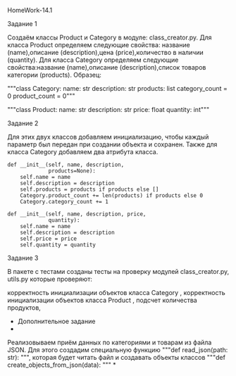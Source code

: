 HomeWork-14.1

Задание 1


Создаём классы Product и Category в модуле: class_creator.py. Для класса Product определяем следующие свойства: название (name),описание (description),цена (price),количество в наличии (quantity). Для класса Category определяем следующие свойства:название (name),описание (description),список товаров категории (products).
Образец:

"""class Category:
    name: str
    description: str
    products: list
    category_count = 0
    product_count = 0"""



"""class Product:
    name: str
    description: str
    price: float
    quantity: int"""

Задание 2

Для этих двух классов добавляем инициализацию, чтобы каждый параметр был передан при создании объекта и сохранен. Также для класса Category добавляем два атрибута класса. 
 


    def __init__(self, name, description,
                 products=None): 
        self.name = name
        self.description = description
        self.products = products if products else []
        Category.product_count += len(products) if products else 0
        Category.category_count += 1

    def __init__(self, name, description, price,
                 quantity):    
        self.name = name
        self.description = description
        self.price = price
        self.quantity = quantity
Задание 3

В пакете с тестами созданы тесты на проверку модулей class_creator.py, utils.py которые проверяют:

корректность инициализации объектов класса Category , корректность инициализации объектов класса Product , подсчет количества продуктов,

* Дополнительное задание
* 
Реализовываем приём данных по категориями и товарам из файла JSON. Для этого создадим специальную функцию """def read_json(path: str):  """, которая будет читать файл и создавать объекты классов """def create_objects_from_json(data):  """
* 
